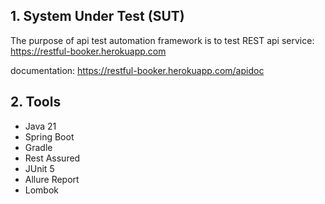 ## 1. System Under Test (SUT)
The purpose of api test automation framework is to test
REST api service: https://restful-booker.herokuapp.com

documentation: https://restful-booker.herokuapp.com/apidoc

## 2. Tools
- Java 21
- Spring Boot
- Gradle
- Rest Assured
- JUnit 5
- Allure Report
- Lombok


